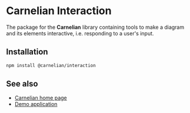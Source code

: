 # Carnelian Interaction

The package for the **Carnelian** library containing tools to make a diagram and its elements interactive, i.e. responding to a user's input.

## Installation

```sh
npm install @carnelian/interaction
```

## See also
* [Carnelian home page](https://github.com/YMSpektor/carnelian-diagram)
* [Demo application](https://ymspektor.github.io/carnelian-diagram)